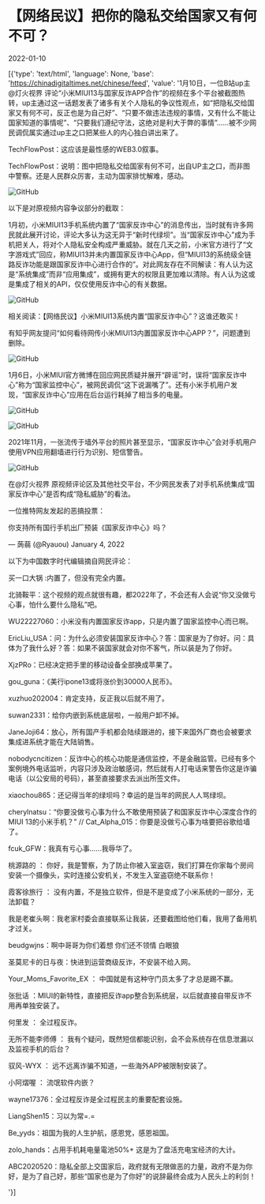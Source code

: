# 【网络民议】把你的隐私交给国家又有何不可？

2022-01-10

[{'type': 'text/html', 'language': None, 'base': 'https://chinadigitaltimes.net/chinese/feed', 'value': '1月10日，一位B站up主@灯火视界 评论“小米MIUI13与国家反诈APP合作”的视频在多个平台被截图热转，up主通过这一话题发表了诸多有关个人隐私的争议性观点，如“把隐私交给国家又有何不可，反正也是为自己好”、“只要不做违法违规的事情，又有什么不能让国家知道的事情呢”、“只要我们遵纪守法，这绝对是利大于弊的事情”&#8230;&#8230;被不少网民调侃属实通过up主之口把某些人的内心独白讲出来了。



TechFlowPost：这应该是最性感的WEB3.0叙事。

TechFlowPost：说明：图中把隐私交给国家有何不可，出自UP主之口，而非图中警察。还是人民群众厉害，主动为国家排忧解难，感动。



![GitHub](https://chinadigitaltimes.net/chinese/files/2022/01/image-1641802136036.png)

以下是对原视频内容争议部分的截取：



1月初，小米MIUI13手机系统内置了“国家反诈中心”的消息传出，当时就有许多网民就此展开讨论，评论大多认为这无异于“新时代绿坝”。当“国家反诈中心”成为手机把关人，将对个人隐私安全构成严重威胁。就在几天之前，小米官方进行了“文字游戏式”回应，称MIUI13并未内置国家反诈中心App，但“MIUI13的系统级全链路反诈功能是跟国家反诈中心进行合作的”。对此网友存在不同解读：有人认为这是“系统集成”而非“应用集成”，或拥有更大的权限且更加难以清除。有人认为这或是集成了相关的API，仅仅使用反诈中心的有关数据。

![GitHub](https://chinadigitaltimes.net/chinese/files/2022/01/image-1641807190239.png)

相关阅读：【网络民议】小米MIUI13系统内置“国家反诈中心”？这谁还敢买！

有知乎网友提问“如何看待网传小米MIUI13内置国家反诈中心APP？”，问题遭到删除。

![GitHub](https://chinadigitaltimes.net/chinese/files/2022/01/image-1641030604274.png)

1月6日，小米MIUI官方微博在回应网民质疑并展开“辟谣”时，误将“国家反诈中心”称为“国家监控中心”，被网民调侃“这下说漏嘴了”。还有小米手机用户发现，“国家反诈中心”应用在后台运行耗掉了相当多的电量。

![GitHub](https://chinadigitaltimes.net/chinese/files/2022/01/image-1641805080297.png)

![GitHub](https://chinadigitaltimes.net/chinese/files/2022/01/image-1641805841756.png)

2021年11月，一张流传于墙外平台的照片甚至显示，“国家反诈中心”会对手机用户使用VPN应用翻墙进行行为识别、短信警告。

![GitHub](https://chinadigitaltimes.net/chinese/files/2022/01/image-1641806095150.png)

在@灯火视界 原视频评论区及其他社交平台，不少网民发表了对手机系统集成“国家反诈中心”是否构成“隐私威胁”的看法。

一位推特网友发起的恶搞投票：



你支持所有国行手机出厂预装《国家反诈中心》吗？

&mdash; 蒟蒻 (@Ryauou) January 4, 2022



以下为中国数字时代编辑摘自网民评论：



买一口大锅 :内置了，但没有完全内置。

北骑鞍平：这个视频的观点就很有趣，都2022年了，不会还有人会说“你又没做亏心事，怕什么要什么隐私”吧。

WU22227060：小米没有内置国家反诈app，只是内置了国家监控中心而已啊。

EricLiu_USA：问：为什么必须安装国家反诈中心？答：国家是为了你好。问：具体为了我什么好？答：如果不装国家就会对你不客气，所以装是为了你好。

XjzPRo：已经决定把手里的移动设备全部换成苹果了。

gou_guna：《美行ipone13或将涨价到30000人民币》。

xuzhuo202004：肯定支持，反正我以后就不用了。

suwan2331：给你内嵌到系统底层啦，一般用户卸不掉。

JaneJoji64：放心，所有国产手机都会陆续跟进的，接下来国外厂商也会被要求集成进系统才能在大陆销售。

nobodycncitizen：反诈中心的核心功能是通信监控，不是金融监管。已经有多个案例境外电话监听，内容只涉及政治敏感词，然后就有人打电话来警告你这是诈骗电话（以公安局的号码），甚至直接要求去派出所签文件。

xiaochou865：还记得当年的绿坝吗？幸运的是当年的网民人人骂绿坝。

cherylnatsu：“你要没做亏心事为什么不敢使用预装了和国家反诈中心深度合作的MIUI 13的小米手机？”  //  Cat_Alpha_015：你要是没做亏心事为啥要把谷歌给墙了。

fcuk_GFW：我真有亏心事……我辱华了。

桃源路的 ： 你好，我是警察，为了防止你被入室盗窃，我们打算在你家每个房间安装一个摄像头，实时连接公安机关，不发生入室盗窃绝不联系你！

霞客徐旅行 ： 没有内置，不是独立软件，但是不是变成了小米系统的一部分，无法卸载？

我是老崔头啊：我老家村委会直接联系让我装，还要截图给他们看，我用了备用机才过关。

beudgwjns：啊中哥哥为你们着想 你们还不领情 白眼狼

圣莫尼卡的日与夜：快进到运营商级反诈，不安装不给入网。

Your_Moms_Favorite_EX ： 中国就是有这种守门员太多了才总是踢不赢。

张批话 ：MIUI的新特性，直接把反诈app整合到系统层，以后就直接自带反诈不用再单独安装了。

何里发 ： 全过程反诈。

无所不能李师傅 ： 我有个疑问，既然短信都能识别，会不会系统存在信息泄漏以及监视手机的后台？

驭风-WYX ： 远不远离诈骗不知道，一些海外APP被限制安装了。

小阿熠喔 ： 流氓软件内嵌？

wayne17376：全过程反诈是全过程民主的重要配套设施。

LiangShen15：习以为常=.=

Be_yyds：祖国为我的人生护航，感恩党，感恩祖国。

zolo_hands：占用手机耗电量電池50%+ 这是为了盘活充电宝经济的大计。

ABC2020520：隐私全部上交国家后，政府就有无限做恶的力量，政府不是为你好，是为了自己好，那些“国家也是为了你好”的说辞最终会成为人民头上的利剑！

'}]